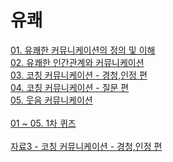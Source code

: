 # 유쾌

[01. 유쾌한 커뮤니케이션의 정의 및 이해](https://critbear.github.io/study/source/01.html) <br>
[02. 유쾌한 인간관계와 커뮤니케이션](https://critbear.github.io/study/source/02.html) <br>
[03. 코칭 커뮤니케이션 - 경청,인정 편](https://critbear.github.io/study/source/03.html) <br>
[04. 코칭 커뮤니케이션 - 질문 편](https://critbear.github.io/study/source/04.html) <br>
[05. 웃음 커뮤니케이션](https://critbear.github.io/study/source/05.html) <br>
<br>
[01 ~ 05. 1차 퀴즈](https://critbear.github.io/study/source/01_05.html) <br>
<br>
[자료3 - 코칭 커뮤니케이션 - 경청,인정 편](https://critbear.github.io/study/source/note03.hwp) <br>
